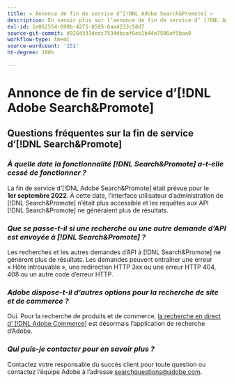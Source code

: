 ```yaml
---
title: « Annonce de fin de service d’[!DNL Adobe Search&Promote] »
description: En savoir plus sur l’annonce de fin de service d’ [!DNL Adobe Search&Promote] .
exl-id: 1e062554-090b-4275-8595-8ae4233c58d7
source-git-commit: d9284331dedc7534dbcaf6eb1b44a7506af5baa0
workflow-type: tm+mt
source-wordcount: '151'
ht-degree: 100%

---
```


# Annonce de fin de service d’[!DNL Adobe Search&Promote]

## Questions fréquentes sur la fin de service d’[!DNL Search&Promote]

### **_À quelle date la fonctionnalité [!DNL Search&Promote] a-t-elle cessé de fonctionner ?_**

La fin de service d’[!DNL Adobe Search&Promote] était prévue pour le **1er septembre 2022**. À cette date, l’interface utilisateur d’administration de [!DNL Search&Promote] n’était plus accessible et les requêtes aux API [!DNL Search&Promote] ne généraient plus de résultats.

### **_Que se passe-t-il si une recherche ou une autre demande d’API est envoyée à [!DNL Search&Promote] ?_**

Les recherches et les autres demandes d’API à [!DNL Search&Promote] ne génèrent plus de résultats. Les demandes peuvent entraîner une erreur « Hôte introuvable », une redirection HTTP 3xx ou une erreur HTTP 404, 408 ou un autre code d’erreur HTTP.

### **_Adobe dispose-t-il d’autres options pour la recherche de site et de commerce ?_**

Oui. Pour la recherche de produits et de commerce, [la recherche en direct d’ [!DNL Adobe Commerce]](https://experienceleague.adobe.com/docs/commerce-merchant-services/live-search/guide-overview.html?lang=fr) est désormais l’application de recherche d’Adobe.

<!-- ### **_Can Adobe recommend any frameworks or platforms that offer features similar to Search&Promote?_**

  Yes. If the Search&Promote feature is critical to your marketing strategy, consider the many open-source frameworks that exist to power search, including [Apache Solr](https://solr.apache.org/) and [Elastic Free and Open](https://www.elastic.co/about/free-and-open).  

  Also, both [AWS](https://aws.amazon.com/cloudsearch/) and [Microsoft&reg; Azure](https://azure.microsoft.com/en-us/services/search/) provide cloud-native search capabilities on their respective cloud platforms. You can integrate both options into Adobe Experience Manager Sites to power site search and more. -->

### **_Qui puis-je contacter pour en savoir plus ?_**

Contactez votre responsable du succès client pour toute question ou contactez l’équipe Adobe à l’adresse [searchquestions@adobe.com](mailto:searchquestions@adobe.com).
